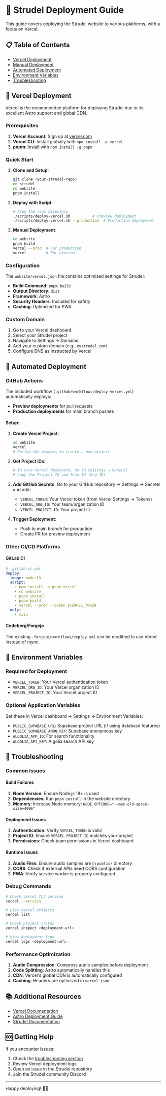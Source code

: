 # 🚀 Strudel Deployment Guide

This guide covers deploying the Strudel website to various platforms, with a focus on Vercel.

## 📋 Table of Contents

- [Vercel Deployment](#vercel-deployment)
- [Manual Deployment](#manual-deployment)
- [Automated Deployment](#automated-deployment)
- [Environment Variables](#environment-variables)
- [Troubleshooting](#troubleshooting)

## 🌟 Vercel Deployment

Vercel is the recommended platform for deploying Strudel due to its excellent Astro support and global CDN.

### Prerequisites

1. **Vercel Account**: Sign up at [vercel.com](https://vercel.com)
2. **Vercel CLI**: Install globally with `npm install -g vercel`
3. **pnpm**: Install with `npm install -g pnpm`

### Quick Start

1. **Clone and Setup**:
   ```bash
   git clone <your-strudel-repo>
   cd strudel
   cd website
   pnpm install
   ```

2. **Deploy with Script**:
   ```bash
   # From the root directory
   ./scripts/deploy-vercel.sh          # Preview deployment
   ./scripts/deploy-vercel.sh --production  # Production deployment
   ```

3. **Manual Deployment**:
   ```bash
   cd website
   pnpm build
   vercel --prod  # For production
   vercel         # For preview
   ```

### Configuration

The `website/vercel.json` file contains optimized settings for Strudel:

- **Build Command**: `pnpm build`
- **Output Directory**: `dist`
- **Framework**: Astro
- **Security Headers**: Included for safety
- **Caching**: Optimized for PWA

### Custom Domain

1. Go to your Vercel dashboard
2. Select your Strudel project
3. Navigate to Settings → Domains
4. Add your custom domain (e.g., `mystrudel.com`)
5. Configure DNS as instructed by Vercel

## 🤖 Automated Deployment

### GitHub Actions

The included workflow (`.github/workflows/deploy-vercel.yml`) automatically deploys:

- **Preview deployments** for pull requests
- **Production deployments** for main branch pushes

#### Setup:

1. **Create Vercel Project**:
   ```bash
   cd website
   vercel
   # Follow the prompts to create a new project
   ```

2. **Get Project IDs**:
   ```bash
   # In your Vercel dashboard, go to Settings → General
   # Copy the Project ID and Team ID (Org ID)
   ```

3. **Add GitHub Secrets**:
   Go to your GitHub repository → Settings → Secrets and add:
   - `VERCEL_TOKEN`: Your Vercel token (from Vercel Settings → Tokens)
   - `VERCEL_ORG_ID`: Your team/organization ID
   - `VERCEL_PROJECT_ID`: Your project ID

4. **Trigger Deployment**:
   - Push to main branch for production
   - Create PR for preview deployment

### Other CI/CD Platforms

#### GitLab CI
```yaml
# .gitlab-ci.yml
deploy:
  image: node:18
  script:
    - npm install -g pnpm vercel
    - cd website
    - pnpm install
    - pnpm build
    - vercel --prod --token $VERCEL_TOKEN
  only:
    - main
```

#### Codeberg/Forgejo
The existing `.forgejo/workflows/deploy.yml` can be modified to use Vercel instead of rsync.

## 🔧 Environment Variables

### Required for Deployment

- `VERCEL_TOKEN`: Your Vercel authentication token
- `VERCEL_ORG_ID`: Your Vercel organization ID
- `VERCEL_PROJECT_ID`: Your Vercel project ID

### Optional Application Variables

Set these in Vercel dashboard → Settings → Environment Variables:

- `PUBLIC_SUPABASE_URL`: Supabase project URL (if using database features)
- `PUBLIC_SUPABASE_ANON_KEY`: Supabase anonymous key
- `ALGOLIA_APP_ID`: For search functionality
- `ALGOLIA_API_KEY`: Algolia search API key

## 🐛 Troubleshooting

### Common Issues

#### Build Failures

1. **Node Version**: Ensure Node.js 18+ is used
2. **Dependencies**: Run `pnpm install` in the website directory
3. **Memory**: Increase Node memory: `NODE_OPTIONS="--max-old-space-size=4096"`

#### Deployment Issues

1. **Authentication**: Verify `VERCEL_TOKEN` is valid
2. **Project ID**: Ensure `VERCEL_PROJECT_ID` matches your project
3. **Permissions**: Check team permissions in Vercel dashboard

#### Runtime Issues

1. **Audio Files**: Ensure audio samples are in `public/` directory
2. **CORS**: Check if external APIs need CORS configuration
3. **PWA**: Verify service worker is properly configured

### Debug Commands

```bash
# Check Vercel CLI version
vercel --version

# List Vercel projects
vercel list

# Check project status
vercel inspect <deployment-url>

# View deployment logs
vercel logs <deployment-url>
```

### Performance Optimization

1. **Audio Compression**: Compress audio samples before deployment
2. **Code Splitting**: Astro automatically handles this
3. **CDN**: Vercel's global CDN is automatically configured
4. **Caching**: Headers are optimized in `vercel.json`

## 📚 Additional Resources

- [Vercel Documentation](https://vercel.com/docs)
- [Astro Deployment Guide](https://docs.astro.build/en/guides/deploy/vercel/)
- [Strudel Documentation](https://strudel.cc)

## 🆘 Getting Help

If you encounter issues:

1. Check the [troubleshooting section](#troubleshooting)
2. Review Vercel deployment logs
3. Open an issue in the Strudel repository
4. Join the Strudel community Discord

---

Happy deploying! 🎵✨